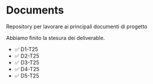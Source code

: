 # Documents
Repository per lavorare ai principali documenti di progetto

Abbiamo finito la stesura dei deliverable.
- ✅ D1-T25
- ✅ D2-T25
- ✅ D3-T25
- ✅ D4-T25
- ✅ D5-T25
